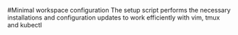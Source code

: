 #Minimal workspace configuration
The setup script performs the necessary installations and configuration updates to work efficiently with vim, tmux and kubectl
